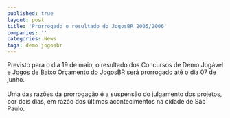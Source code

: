 ```yaml
---
published: true
layout: post
title: 'Prorrogado o resultado do JogosBR 2005/2006'
companies: ''
categories: News
tags: demo jogosbr
---
```

Previsto para o dia 19 de maio, o resultado dos Concursos de Demo Jog&aacute;vel e Jogos de Baixo Or&ccedil;amento do JogosBR ser&aacute; prorrogado at&eacute; o dia 07 de junho.<br /><br />Uma das raz&otilde;es da prorroga&ccedil;&atilde;o &eacute; a suspens&atilde;o do julgamento dos projetos, por dois dias, em raz&atilde;o dos &uacute;ltimos acontecimentos na cidade de S&atilde;o Paulo.
